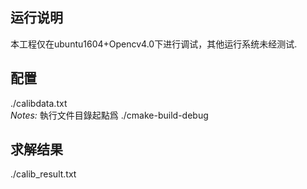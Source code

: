 ## 运行说明
本工程仅在ubuntu1604+Opencv4.0下进行调试，其他运行系统未经测试. 

## 配置
./calibdata.txt  
*Notes:* 執行文件目錄起點爲 ./cmake-build-debug

## 求解结果 
./calib_result.txt

